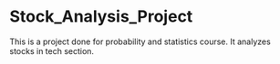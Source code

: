 # Stock_Analysis_Project
This is a project done for probability and statistics course. It analyzes stocks in tech section.
